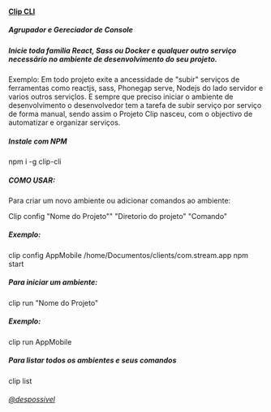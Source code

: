 #### [Clip CLI](https://www.clipjs.com)
##### Agrupador e Gereciador de Console 

##### Inicie toda familia React, Sass ou Docker e qualquer outro serviço necessário no ambiente de desenvolvimento do seu projeto.

 Exemplo: Em  todo projeto exite a ancessidade de "subir" serviços de ferramentas como reactjs, sass, Phonegap serve, Nodejs do lado servidor e varios outros serviçlos.
E sempre que preciso iniciar o ambiente de desenvolvimento o desenvolvedor tem a tarefa de subir serviço por serviço de forma manual, sendo assim o Projeto Clip nasceu, com o objectivo de automatizar e organizar serviços.

##### Instale com NPM
npm i -g clip-cli

##### COMO USAR:
Para criar um novo ambiente ou adicionar comandos ao ambiente:

Clip config "Nome do Projeto"" "Diretorio do projeto" "Comando"

##### Exemplo: 
clip config AppMobile /home/Documentos/clients/com.stream.app npm start

##### Para iniciar um ambiente:
clip run "Nome do Projeto"

##### Exemplo:
clip run AppMobile


##### Para listar todos os ambientes e seus comandos
clip list



###### [@despossivel](https://instagram.com/despossivel) 